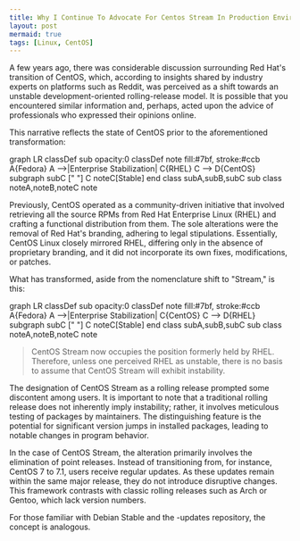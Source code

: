 ```yaml
---
title: Why I Continue To Advocate For Centos Stream In Production Environments
layout: post
mermaid: true
tags: [Linux, CentOS]
---
```



A few years ago, there was considerable discussion surrounding Red Hat's transition of CentOS, which, according to insights shared by industry experts on platforms such as Reddit, was perceived as a shift towards an unstable development-oriented rolling-release model.
It is possible that you encountered similar information and, perhaps, acted upon the advice of professionals who expressed their opinions online.

This narrative reflects the state of CentOS prior to the aforementioned transformation:

<!-- more -->


<div class="mermaid">
graph LR
classDef sub opacity:0
classDef note fill:#7bf, stroke:#ccb
A{Fedora}
A -->|Enterprise Stabilization| C{RHEL}
C --> D{CentOS}
    subgraph subC [" "]
        C
        noteC[Stable]
    end
class subA,subB,subC sub
class noteA,noteB,noteC note
</div>


Previously, CentOS operated as a community-driven initiative that involved retrieving all the source RPMs from Red Hat Enterprise Linux (RHEL) and crafting a functional distribution from them. The sole alterations were the removal of Red Hat's branding, adhering to legal stipulations.
Essentially, CentOS Linux closely mirrored RHEL, differing only in the absence of proprietary branding, and it did not incorporate its own fixes, modifications, or patches.

What has transformed, aside from the nomenclature shift to "Stream," is this:

<div class="mermaid">
graph LR
classDef sub opacity:0
classDef note fill:#7bf, stroke:#ccb
A{Fedora}
A -->|Enterprise Stabilization| C{CentOS}
C --> D{RHEL}
    subgraph subC [" "]
        C
        noteC[Stable]
    end
class subA,subB,subC sub
class noteA,noteB,noteC note
</div>


> CentOS Stream now occupies the position formerly held by RHEL.
> Therefore, unless one perceived RHEL as unstable, there is no basis to
> assume that CentOS Stream will exhibit instability.

The designation of CentOS Stream as a rolling release prompted some discontent among users. It is important to note that a traditional rolling release does not inherently imply instability; rather, it involves meticulous testing of packages by maintainers.
The distinguishing feature is the potential for significant version jumps in installed packages, leading to notable changes in program behavior.

In the case of CentOS Stream, the alteration primarily involves the elimination of point releases. Instead of transitioning from, for instance, CentOS 7 to 7.1, users receive regular updates.
As these updates remain within the same major release, they do not introduce disruptive changes. This framework contrasts with classic rolling releases such as Arch or Gentoo, which lack version numbers.

For those familiar with Debian Stable and the -updates repository, the concept is analogous.
